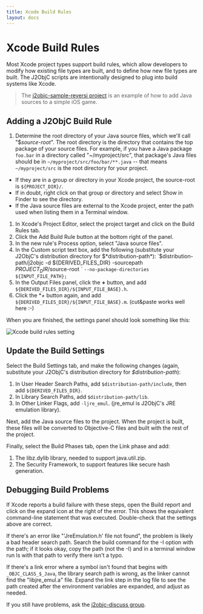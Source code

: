 ```yaml
---
title: Xcode Build Rules
layout: docs
---
```


# Xcode Build Rules

Most Xcode project types support build rules, which allow developers to modify
how existing file types are built, and to define how new file types are built.
The J2ObjC scripts are intentionally designed to plug into build systems like Xcode.

>The [j2objc-sample-reversi project](https://github.com/tomball/j2objc-sample-reversi) is
>an example of how to add Java sources to a simple iOS game.

## Adding a J2ObjC Build Rule

1. Determine the root directory of your Java source files, which we'll call 
"$*source-root*". The root directory is the directory that contains the top
package of your source files.  For example, if you have a Java package `foo.bar`
in a directory called "~/myproject/src", that package's Java files should be in
`~/myproject/src/foo/bar/**.java` -- that means `~/myproject/src` is the root
directory for your project.
- If they are in a group or directory in your Xcode project, the source-root
is `${PROJECT_DIR}/`*<group or directory name>*.
- If in doubt, right click on that group or directory and select Show in Finder
to see the directory.
- If the Java source files are external to the Xcode project, enter the path used
when listing them in a Terminal window.
1. In Xcode's Project Editor, select the project target and click on the Build Rules tab.
1. Click the Add Build Rule button at the bottom right of the panel.
1. In the new rule's Process option, select "Java source files".
1. In the Custom script text box, add the following (substitute your J2ObjC's
distribution directory for $*distribution-path*):
`$distribution-path/j2objc -d ${DERIVED_FILES_DIR} -sourcepath ${PROJECT_DIR}/$source-root \`
`--no-package-directories ${INPUT_FILE_PATH};`
1. In the Output Files panel, click the **+** button, and add 
`${DERIVED_FILES_DIR}/${INPUT_FILE_BASE}.h`.
1. Click the **+* button again, and add `${DERIVED_FILES_DIR}/${INPUT_FILE_BASE}.m`.
(cut&paste works well here :-)

When you are finished, the settings panel should look something like this:

![Xcode build rules setting](https://raw.github.com/google/j2objc/master/doc/wiki_images/xcode-java-setup.png)

## Update the Build Settings

Select the Build Settings tab, and make the following changes (again, 
substitute your J2ObjC's distribution directory for *$distribution-path*):

1. In User Header Search Paths, add `$distribution-path/include`,
then add `${DERIVED_FILES_DIR}`.
1. In Library Search Paths, add `$distribution-path/lib`.
1. In Other Linker Flags, add `-ljre_emul`.  (jre_emul is J2ObjC's 
JRE emulation library).

Next, add the Java source files to the project.  When the project is built, 
these files will be converted to Objective-C files and built with the rest of the project.

Finally, select the Build Phases tab, open the Link phase and add:

1. The libz.dylib library, needed to support java.util.zip.
1. The Security Framework, to support features like secure hash generation.

## Debugging Build Problems

If Xcode reports a build failure with these steps, open the Build report and
click on the expand icon at the right of the error.  This shows the equivalent
command-line statement that was executed.  Double-check that the settings above are correct.

If there's an error like "'JreEmulation.h' file not found", the problem is
likely a bad header search path.  Search the build command for the -I option
with the path; if it looks okay, copy the path (not the -I) and in a terminal
window run ls with that path to verify there isn't a typo.

If there's a link error where a symbol isn't found that begins with 
`_OBJC_CLASS_$_Java`, the library search path is wrong, as the linker cannot
find the "libjre_emul.a" file. Expand the link step in the log file to see
the path created after the environment variables are expanded, and adjust as needed.

If you still have problems, ask the
[j2objc-discuss group](https://groups.google.com/forum/?hl=en#!forum/j2objc-discuss).
